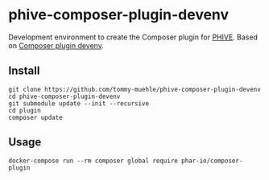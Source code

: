 # phive-composer-plugin-devenv

Development environment to create the Composer plugin for [PHIVE](https://phar.io/).
Based on [Composer plugin devenv](https://github.com/tommy-muehle/php-composer-plugin-devenv).

## Install

```
git clone https://github.com/tommy-muehle/phive-composer-plugin-devenv
cd phive-composer-plugin-devenv
git submodule update --init --recursive
cd plugin
composer update
```

## Usage

```
docker-compose run --rm composer global require phar-io/composer-plugin
```
